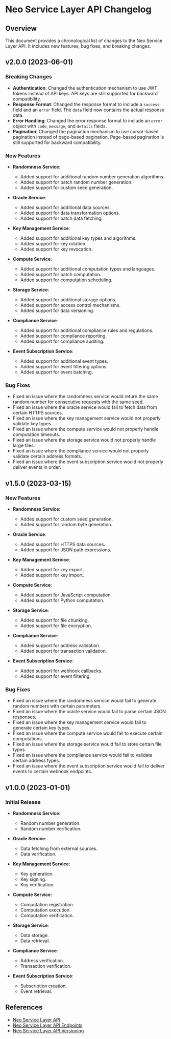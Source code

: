 # Neo Service Layer API Changelog

## Overview

This document provides a chronological list of changes to the Neo Service Layer API. It includes new features, bug fixes, and breaking changes.

## v2.0.0 (2023-06-01)

### Breaking Changes

- **Authentication**: Changed the authentication mechanism to use JWT tokens instead of API keys. API keys are still supported for backward compatibility.
- **Response Format**: Changed the response format to include a `success` field and an `error` field. The `data` field now contains the actual response data.
- **Error Handling**: Changed the error response format to include an `error` object with `code`, `message`, and `details` fields.
- **Pagination**: Changed the pagination mechanism to use cursor-based pagination instead of page-based pagination. Page-based pagination is still supported for backward compatibility.

### New Features

- **Randomness Service**:
  - Added support for additional random number generation algorithms.
  - Added support for batch random number generation.
  - Added support for custom seed generation.

- **Oracle Service**:
  - Added support for additional data sources.
  - Added support for data transformation options.
  - Added support for batch data fetching.

- **Key Management Service**:
  - Added support for additional key types and algorithms.
  - Added support for key rotation.
  - Added support for key revocation.

- **Compute Service**:
  - Added support for additional computation types and languages.
  - Added support for batch computation.
  - Added support for computation scheduling.

- **Storage Service**:
  - Added support for additional storage options.
  - Added support for access control mechanisms.
  - Added support for data versioning.

- **Compliance Service**:
  - Added support for additional compliance rules and regulations.
  - Added support for compliance reporting.
  - Added support for compliance auditing.

- **Event Subscription Service**:
  - Added support for additional event types.
  - Added support for event filtering options.
  - Added support for event batching.

### Bug Fixes

- Fixed an issue where the randomness service would return the same random number for consecutive requests with the same seed.
- Fixed an issue where the oracle service would fail to fetch data from certain HTTPS sources.
- Fixed an issue where the key management service would not properly validate key types.
- Fixed an issue where the compute service would not properly handle computation timeouts.
- Fixed an issue where the storage service would not properly handle large files.
- Fixed an issue where the compliance service would not properly validate certain address formats.
- Fixed an issue where the event subscription service would not properly deliver events in order.

## v1.5.0 (2023-03-15)

### New Features

- **Randomness Service**:
  - Added support for custom seed generation.
  - Added support for random byte generation.

- **Oracle Service**:
  - Added support for HTTPS data sources.
  - Added support for JSON path expressions.

- **Key Management Service**:
  - Added support for key export.
  - Added support for key import.

- **Compute Service**:
  - Added support for JavaScript computation.
  - Added support for Python computation.

- **Storage Service**:
  - Added support for file chunking.
  - Added support for file encryption.

- **Compliance Service**:
  - Added support for address validation.
  - Added support for transaction validation.

- **Event Subscription Service**:
  - Added support for webhook callbacks.
  - Added support for event filtering.

### Bug Fixes

- Fixed an issue where the randomness service would fail to generate random numbers with certain parameters.
- Fixed an issue where the oracle service would fail to parse certain JSON responses.
- Fixed an issue where the key management service would fail to generate certain key types.
- Fixed an issue where the compute service would fail to execute certain computations.
- Fixed an issue where the storage service would fail to store certain file types.
- Fixed an issue where the compliance service would fail to validate certain address types.
- Fixed an issue where the event subscription service would fail to deliver events to certain webhook endpoints.

## v1.0.0 (2023-01-01)

### Initial Release

- **Randomness Service**:
  - Random number generation.
  - Random number verification.

- **Oracle Service**:
  - Data fetching from external sources.
  - Data verification.

- **Key Management Service**:
  - Key generation.
  - Key signing.
  - Key verification.

- **Compute Service**:
  - Computation registration.
  - Computation execution.
  - Computation verification.

- **Storage Service**:
  - Data storage.
  - Data retrieval.

- **Compliance Service**:
  - Address verification.
  - Transaction verification.

- **Event Subscription Service**:
  - Subscription creation.
  - Event retrieval.

## References

- [Neo Service Layer API](README.md)
- [Neo Service Layer API Endpoints](endpoints.md)
- [Neo Service Layer API Versioning](versioning.md)
